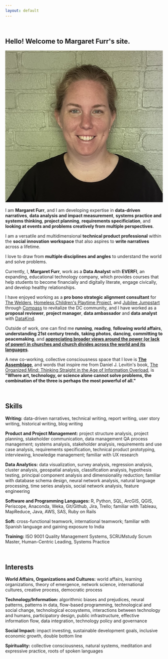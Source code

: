 ```yaml
---
layout: default
---
```


<br>

## Hello! Welcome to Margaret Furr's site.

<img class="profile-picture" src="me.jpg">

I am **Margaret Furr**, and I am developing expertise in **data-driven narratives**, **data analysis and impact measurement**, 
**systems practice and systems thinking**, **project planning**, **requirements specificiation**, and **looking at events and problems creatively from multiple perspectives**.

I am a versatile and multidimensional **technical product professional** within the **social innovation workspace** that also aspires to **write narratives** across a lifetime.

I love to draw from **multiple disciplines and angles** to understand the world and solve problems.  

Currently, I, **Margaret Furr**, work as a **Data Analyst** with **EVERFI**, an expanding, educational technology company, which provides courses that help students to become financially and digitally literate, engage civically, and develop healthy relationships. 

I have enjoyed working as a **pro bono strategic alignment consultant** for [The Welders](https://www.thewelders.org/), [Homeless Children's Playtime Project](https://www.playtimeproject.org), and [Jubilee Jumpstart](http://www.jubileejumpstart.org) through [Compass](http://compassprobono.org) to revitalize the DC community, and I have worked as a **proposal reviewer**, **project manager**, **data ambassador** and **data analyst** with [DataKind](http://www.datakind.org). 

Outside of work, one can find me **running**, **reading**, **following world affairs**, **understanding 21st century trends**, **taking photos**, **dancing**, **committing to peacemaking**, and **[appreciating broader views around the power (or lack of power) in churches and church divides across the world and its languages](https://www.theatlantic.com/ideas/archive/2018/11/what-should-america-do-its-empty-church-buildings/576592/?utm_source=twb)**. 

A new co-working, collective consciousness space that I love is **[The Assemblage](https://www.theassemblage.com/)**, and words that inspire me from Daniel J. Levitin's book, [The Organized Mind: Thinking Straight in the Age of Information Overload](https://www.amazon.com/Organized-Mind-Thinking-Straight-Information/dp/0147516315), is **"Where art, technology, or science alone cannot solve problems, the combination of the three is perhaps the most powerful of all."** 

<br>

## Skills

**Writing:** data-driven narratives, technical writing, report writing, user story writing, historical writing, blog writing

**Product and Project Management:** project structure analysis, project planning, stakeholder communication, data management QA process management; systems analysis, stakeholder analysis, requirements and use case analysis, requirements specification, technical product prototyping, interviewing, knowledge management; familiar with UX research

**Data Analytics:** data visualization, survey analysis, regression analysis, cluster analysis, geospatial analysis, classification analysis, hypothesis testing, principal component analysis and dimensionality reduction; familiar with database schema design, neural network analysis, natural language processing, time series analysis, social network analysis, feature engineering

**Software and Programming Languages:** R, Python, SQL, ArcGIS, QGIS, Periscope, Anaconda, Weka, Git/Github, Jira, Trello; familiar with Tableau, MapReduce, Java, AWS, SAS, Ruby on Rails

**Soft:** cross-functional teamwork, international teamwork; familiar with Spanish language and gaining exposure to India

**Training:** ISO 9001 Quality Management Systems, SCRUMstudy Scrum Master, Human-Centric Leading, Systems Practice

<br>

## Interests

**World Affairs, Organizations and Cultures:** world affairs, learning organizations, theory of emergence, network science, international cultures, creative process, democratic process

**Technology/Information:** algorithmic biases and prejudices, neural patterns, patterns in data, flow-based programming, technological and social change, technological ecosystems, interactions between technology and humans, participatory design, public infrastructure, effective information flow, data integration, technology policy and governance

**Social Impact:** impact investing, sustainable development goals, inclusive economic growth, double bottom line

**Spirituality:** collective consciousness, natural systems, meditation and expressive practice, roots of spoken languages

<br>

